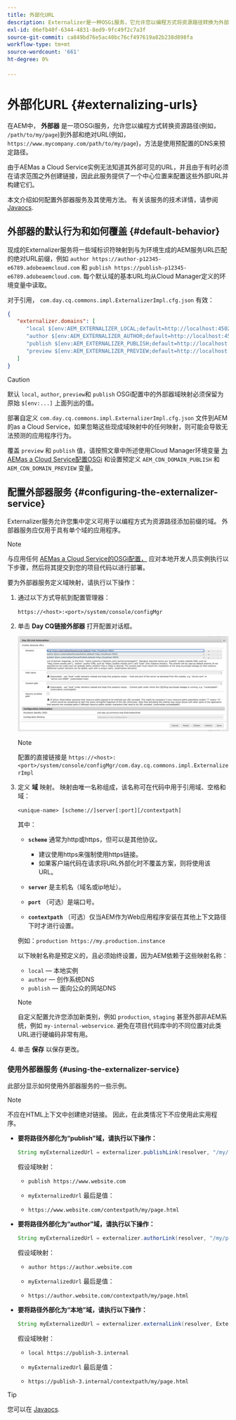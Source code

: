 ```yaml
---
title: 外部化URL
description: Externalizer是一种OSGi服务，它允许您以编程方式将资源路径转换为外部URL和绝对URL。
exl-id: 06efb40f-6344-4831-8ed9-9fc49f2c7a3f
source-git-commit: ca849bd76e5ac40bc76cf497619a82b238d898fa
workflow-type: tm+mt
source-wordcount: '661'
ht-degree: 0%

---
```


# 外部化URL {#externalizing-urls}

在AEM中， **外部器** 是一项OSGi服务，允许您以编程方式转换资源路径(例如， `/path/to/my/page`)到外部和绝对URL(例如， `https://www.mycompany.com/path/to/my/page`)，方法是使用预配置的DNS来预定路径。

由于AEMas a Cloud Service实例无法知道其外部可见的URL，并且由于有时必须在请求范围之外创建链接，因此此服务提供了一个中心位置来配置这些外部URL并构建它们。

本文介绍如何配置外部器服务及其使用方法。 有关该服务的技术详情，请参阅 [Javaocs](https://www.adobe.io/experience-manager/reference-materials/cloud-service/javadoc/com/day/cq/commons/Externalizer.html).

## 外部器的默认行为和如何覆盖 {#default-behavior}

现成的Externalizer服务将一些域标识符映射到与为环境生成的AEM服务URL匹配的绝对URL前缀，例如 `author https://author-p12345-e6789.adobeaemcloud.com` 和 `publish https://publish-p12345-e6789.adobeaemcloud.com`. 每个默认域的基本URL均从Cloud Manager定义的环境变量中读取。

对于引用， `com.day.cq.commons.impl.ExternalizerImpl.cfg.json` 有效：

```json
{
   "externalizer.domains": [
      "local $[env:AEM_EXTERNALIZER_LOCAL;default=http://localhost:4502]",
      "author $[env:AEM_EXTERNALIZER_AUTHOR;default=http://localhost:4502]",
      "publish $[env:AEM_EXTERNALIZER_PUBLISH;default=http://localhost:4503]",
      "preview $[env:AEM_EXTERNALIZER_PREVIEW;default=http://localhost:4503]"
   ]
}
```

>[!CAUTION]
>
>默认 `local`, `author`, `preview`和 `publish` OSGi配置中的外部器域映射必须保留为原始 `$[env:...]` 上面列出的值。
>
>部署自定义 `com.day.cq.commons.impl.ExternalizerImpl.cfg.json` 文件到AEM的as a Cloud Service，如果忽略这些现成域映射中的任何映射，则可能会导致无法预测的应用程序行为。

覆盖 `preview` 和 `publish` 值，请按照文章中所述使用Cloud Manager环境变量 [为AEMas a Cloud Service配置OSGi](/help/implementing/deploying/configuring-osgi.md#cloud-manager-api-format-for-setting-properties) 和设置预定义 `AEM_CDN_DOMAIN_PUBLISH` 和 `AEM_CDN_DOMAIN_PREVIEW` 变量。

## 配置外部器服务 {#configuring-the-externalizer-service}

Externalizer服务允许您集中定义可用于以编程方式为资源路径添加前缀的域。 外部器服务应仅用于具有单个域的应用程序。

>[!NOTE]
>
>与应用任何 [AEMas a Cloud Service的OSGi配置，](/help/implementing/deploying/overview.md#osgi-configuration) 应对本地开发人员实例执行以下步骤，然后将其提交到您的项目代码以进行部署。

要为外部器服务定义域映射，请执行以下操作：

1. 通过以下方式导航到配置管理器：

   `https://<host>:<port>/system/console/configMgr`

1. 单击 **Day CQ链接外部器** 打开配置对话框。

   ![外部器OSGi配置](./assets/externalizer-osgi.png)

   >[!NOTE]
   >
   >配置的直接链接是 `https://<host>:<port>/system/console/configMgr/com.day.cq.commons.impl.ExternalizerImpl`

1. 定义 **域** 映射。 映射由唯一名称组成，该名称可在代码中用于引用域、空格和域：

   `<unique-name> [scheme://]server[:port][/contextpath]`

   其中：

   * **`scheme`** 通常为http或https，但可以是其他协议。

      * 建议使用https来强制使用https链接。
      * 如果客户端代码在请求将URL外部化时不覆盖方案，则将使用该URL。
   * **`server`** 是主机名（域名或ip地址）。
   * **`port`** （可选）是端口号。
   * **`contextpath`** （可选）仅当AEM作为Web应用程序安装在其他上下文路径下时才进行设置。

   例如：`production https://my.production.instance`

   以下映射名称是预定义的，且必须始终设置，因为AEM依赖于这些映射名称：

   * `local`  — 本地实例
   * `author`  — 创作系统DNS
   * `publish`  — 面向公众的网站DNS

   >[!NOTE]
   >
   >自定义配置允许您添加新类别，例如 `production`, `staging` 甚至外部非AEM系统，例如 `my-internal-webservice`. 避免在项目代码库中的不同位置对此类URL进行硬编码非常有用。

1. 单击 **保存** 以保存更改。

### 使用外部器服务 {#using-the-externalizer-service}

此部分显示如何使用外部器服务的一些示例。

>[!NOTE]
>
>不应在HTML上下文中创建绝对链接。 因此，在此类情况下不应使用此实用程序。

* **要将路径外部化为“publish”域，请执行以下操作：**

   ```java
   String myExternalizedUrl = externalizer.publishLink(resolver, "/my/page") + ".html";
   ```

   假设域映射：

   * `publish https://www.website.com`

   * `myExternalizedUrl` 最后是值：

   * `https://www.website.com/contextpath/my/page.html`

* **要将路径外部化为“author”域，请执行以下操作：**

   ```java
   String myExternalizedUrl = externalizer.authorLink(resolver, "/my/page") + ".html";
   ```

   假设域映射：

   * `author https://author.website.com`

   * `myExternalizedUrl` 最后是值：

   * `https://author.website.com/contextpath/my/page.html`

* **要将路径外部化为“本地”域，请执行以下操作：**

   ```java
   String myExternalizedUrl = externalizer.externalLink(resolver, Externalizer.LOCAL, "/my/page") + ".html";
   ```

   假设域映射：

   * `local https://publish-3.internal`

   * `myExternalizedUrl` 最后是值：

   * `https://publish-3.internal/contextpath/my/page.html`

>[!TIP]
>
>您可以在 [Javaocs](https://www.adobe.io/experience-manager/reference-materials/cloud-service/javadoc/com/day/cq/commons/Externalizer.html).
